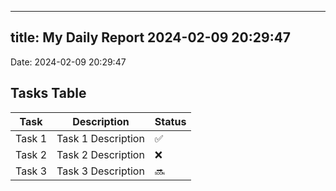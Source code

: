 
---
title: My Daily Report 2024-02-09 20:29:47
---

Date: 2024-02-09 20:29:47

## Tasks Table

| Task | Description | Status |
|------|-------------|--------|
| Task 1 | Task 1 Description | ✅ |
| Task 2 | Task 2 Description | ❌ |
| Task 3 | Task 3 Description | 🔜 |
